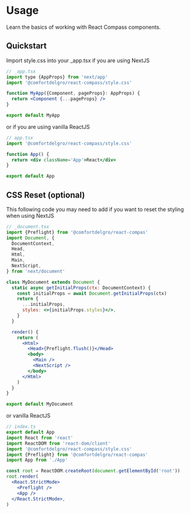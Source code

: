 # Usage

<p class="description">Learn the basics of working with React Compass components.</p>

## Quickstart

Import style.css into your \_app.tsx if you are using NextJS

```jsx
// _app.tsx
import type {AppProps} from 'next/app'
import '@comfortdelgro/react-compass/style.css'

function MyApp({Component, pageProps}: AppProps) {
  return <Component {...pageProps} />
}

export default MyApp
```

or if you are using vanilla ReactJS

```jsx
// app.tsx
import '@comfortdelgro/react-compass/style.css'

function App() {
  return <div className='App'>React</div>
}

export default App
```

## CSS Reset (optional)

This following code you may need to add if you want to reset the styling when using NextJS

```jsx
// _document.tsx
import {Preflight} from '@comfortdelgro/react-compas'
import Document, {
  DocumentContext,
  Head,
  Html,
  Main,
  NextScript,
} from 'next/document'

class MyDocument extends Document {
  static async getInitialProps(ctx: DocumentContext) {
    const initialProps = await Document.getInitialProps(ctx)
    return {
      ...initialProps,
      styles: <>{initialProps.styles}</>,
    }
  }

  render() {
    return (
      <Html>
        <Head>{Preflight.flush()}</Head>
        <body>
          <Main />
          <NextScript />
        </body>
      </Html>
    )
  }
}

export default MyDocument
```

or vanilla ReactJS

```jsx
// index.ts
export default App
import React from 'react'
import ReactDOM from 'react-dom/client'
import '@comfortdelgro/react-compass/style.css'
import {Preflight} from '@comfortdelgro/react-compas'
import App from './App'

const root = ReactDOM.createRoot(document.getElementById('root'))
root.render(
  <React.StrictMode>
    <Preflight />
    <App />
  </React.StrictMode>,
)
```
